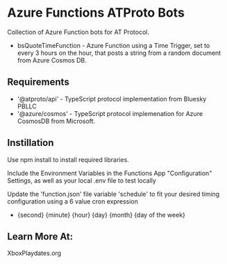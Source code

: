 # Azure Functions ATProto Bots

Collection of Azure Function bots for AT Protocol.

* bsQuoteTimeFunction - Azure Function using a Time Trigger, set to every 3 hours on the hour, that posts a string from a random document from Azure Cosmos DB.

## Requirements

* '@atproto/api' - TypeScript protocol implementation from Bluesky PBLLC
* '@azure/cosmos' - TypeScript protocol implemenation for Azure CosmosDB from Microsoft.

## Instillation

Use npm install to install required libraries.

Include the Environment Variables in the Functions App "Configuration" Settings, as well as your local .env file to test locally

Update the 'function.json' file variable 'schedule' to fit your desired timing configuration using a 6 value cron expression 
* {second} {minute} {hour} {day} {month} {day of the week}


## Learn More At:

XboxPlaydates.org